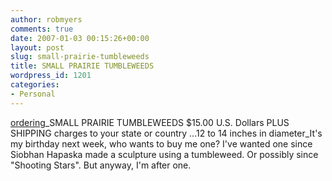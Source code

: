 ```yaml
---
author: robmyers
comments: true
date: 2007-01-03 00:15:26+00:00
layout: post
slug: small-prairie-tumbleweeds
title: SMALL PRAIRIE TUMBLEWEEDS
wordpress_id: 1201
categories:
- Personal
---
```


[ordering](http://www.prairietumbleweedfarm.com/ordering.htm)_SMALL PRAIRIE TUMBLEWEEDS $15.00 U.S. Dollars PLUS   SHIPPING charges to your state or country ...12 to 14 inches in diameter_It's my birthday next week, who wants to buy me one? I've wanted one since Siobhan Hapaska made a sculpture using a tumbleweed. Or possibly since "Shooting Stars". But anyway, I'm after one.

